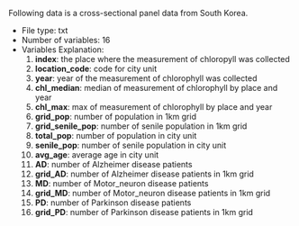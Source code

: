 Following data is a cross-sectional panel data from South Korea.   
- File type: txt
- Number of variables: 16
- Variables Explanation:  
  1. **index**: the place where the measurement of chloropyll was collected
  2. **location_code**: code for city unit
  3. **year**: year of the measurement of chlorophyll was collected
  4. **chl_median**: median of measurement of chlorophyll by place and year
  5. **chl_max**: max of measurement of chlorophyll by place and year
  6. **grid_pop**: number of population in 1km grid
  7. **grid_senile_pop**: number of senile population in 1km grid
  8. **total_pop**: number of population in city unit
  9. **senile_pop**: number of senile population in city unit
  10. **avg_age**: average age in city unit
  11. **AD**: number of Alzheimer disease patients
  12. **grid_AD**: number of Alzheimer disease patients in 1km grid
  13. **MD**: number of Motor_neuron disease patients
  14. **grid_MD**: number of Motor_neuron disease patients in 1km grid
  15. **PD**: number of Parkinson disease patients
  16. **grid_PD**: number of Parkinson disease patients in 1km grid
